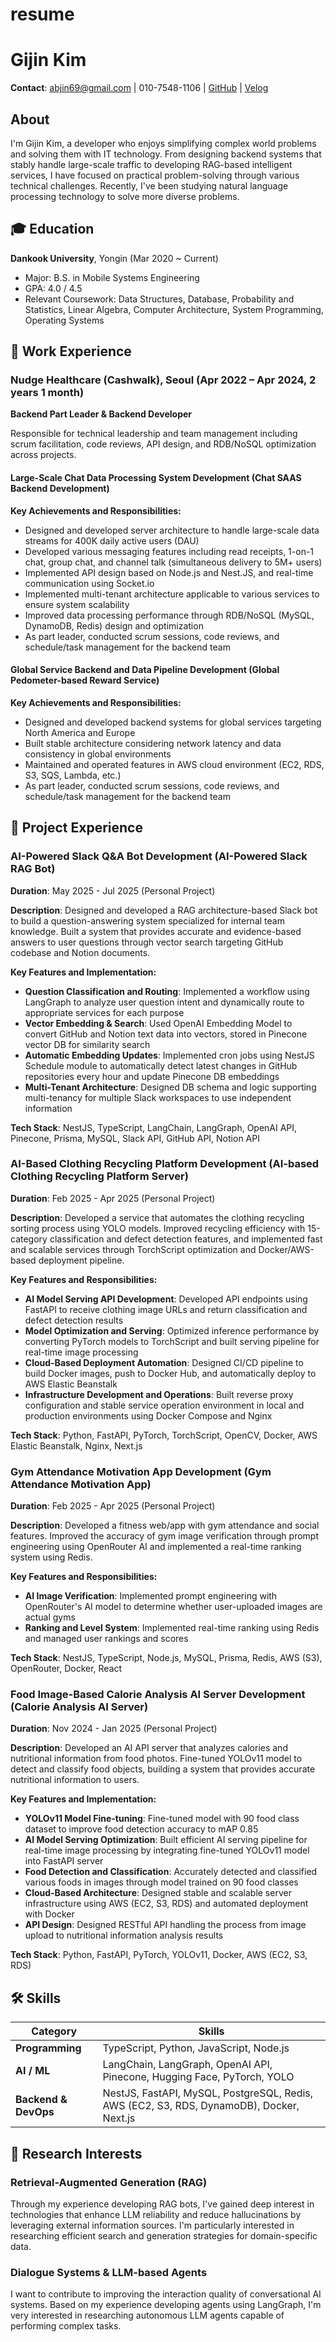 # resume

# Gijin Kim

**Contact**: abjin69@gmail.com | 010-7548-1106 | [GitHub](https://github.com/abjin) | [Velog](https://velog.io/@abjin)

## About

I'm Gijin Kim, a developer who enjoys simplifying complex world problems and solving them with IT technology. From designing backend systems that stably handle large-scale traffic to developing RAG-based intelligent services, I have focused on practical problem-solving through various technical challenges. Recently, I've been studying natural language processing technology to solve more diverse problems.

## 🎓 Education

**Dankook University**, Yongin (Mar 2020 ~ Current)
- Major: B.S. in Mobile Systems Engineering
- GPA: 4.0 / 4.5
- Relevant Coursework: Data Structures, Database, Probability and Statistics, Linear Algebra, Computer Architecture, System Programming, Operating Systems

## 💼 Work Experience

### Nudge Healthcare (Cashwalk), Seoul (Apr 2022 – Apr 2024, 2 years 1 month)
**Backend Part Leader & Backend Developer**

Responsible for technical leadership and team management including scrum facilitation, code reviews, API design, and RDB/NoSQL optimization across projects.

#### Large-Scale Chat Data Processing System Development (Chat SAAS Backend Development)
**Key Achievements and Responsibilities:**
- Designed and developed server architecture to handle large-scale data streams for 400K daily active users (DAU)
- Developed various messaging features including read receipts, 1-on-1 chat, group chat, and channel talk (simultaneous delivery to 5M+ users)
- Implemented API design based on Node.js and Nest.JS, and real-time communication using Socket.io
- Implemented multi-tenant architecture applicable to various services to ensure system scalability
- Improved data processing performance through RDB/NoSQL (MySQL, DynamoDB, Redis) design and optimization
- As part leader, conducted scrum sessions, code reviews, and schedule/task management for the backend team

#### Global Service Backend and Data Pipeline Development (Global Pedometer-based Reward Service)
**Key Achievements and Responsibilities:**
- Designed and developed backend systems for global services targeting North America and Europe
- Built stable architecture considering network latency and data consistency in global environments
- Maintained and operated features in AWS cloud environment (EC2, RDS, S3, SQS, Lambda, etc.)
- As part leader, conducted scrum sessions, code reviews, and schedule/task management for the backend team

## 🚀 Project Experience

### AI-Powered Slack Q&A Bot Development (AI-Powered Slack RAG Bot)
**Duration**: May 2025 - Jul 2025 (Personal Project)

**Description**: Designed and developed a RAG architecture-based Slack bot to build a question-answering system specialized for internal team knowledge. Built a system that provides accurate and evidence-based answers to user questions through vector search targeting GitHub codebase and Notion documents.

**Key Features and Implementation:**
- **Question Classification and Routing**: Implemented a workflow using LangGraph to analyze user question intent and dynamically route to appropriate services for each purpose
- **Vector Embedding & Search**: Used OpenAI Embedding Model to convert GitHub and Notion text data into vectors, stored in Pinecone vector DB for similarity search
- **Automatic Embedding Updates**: Implemented cron jobs using NestJS Schedule module to automatically detect latest changes in GitHub repositories every hour and update Pinecone DB embeddings
- **Multi-Tenant Architecture**: Designed DB schema and logic supporting multi-tenancy for multiple Slack workspaces to use independent information

**Tech Stack**: NestJS, TypeScript, LangChain, LangGraph, OpenAI API, Pinecone, Prisma, MySQL, Slack API, GitHub API, Notion API

### AI-Based Clothing Recycling Platform Development (AI-based Clothing Recycling Platform Server)
**Duration**: Feb 2025 - Apr 2025 (Personal Project)

**Description**: Developed a service that automates the clothing recycling sorting process using YOLO models. Improved recycling efficiency with 15-category classification and defect detection features, and implemented fast and scalable services through TorchScript optimization and Docker/AWS-based deployment pipeline.

**Key Features and Responsibilities:**
- **AI Model Serving API Development**: Developed API endpoints using FastAPI to receive clothing image URLs and return classification and defect detection results
- **Model Optimization and Serving**: Optimized inference performance by converting PyTorch models to TorchScript and built serving pipeline for real-time image processing
- **Cloud-Based Deployment Automation**: Designed CI/CD pipeline to build Docker images, push to Docker Hub, and automatically deploy to AWS Elastic Beanstalk
- **Infrastructure Development and Operations**: Built reverse proxy configuration and stable service operation environment in local and production environments using Docker Compose and Nginx

**Tech Stack**: Python, FastAPI, PyTorch, TorchScript, OpenCV, Docker, AWS Elastic Beanstalk, Nginx, Next.js

### Gym Attendance Motivation App Development (Gym Attendance Motivation App)
**Duration**: Feb 2025 - Apr 2025 (Personal Project)

**Description**: Developed a fitness web/app with gym attendance and social features. Improved the accuracy of gym image verification through prompt engineering using OpenRouter AI and implemented a real-time ranking system using Redis.

**Key Features and Responsibilities:**
- **AI Image Verification**: Implemented prompt engineering with OpenRouter's AI model to determine whether user-uploaded images are actual gyms
- **Ranking and Level System**: Implemented real-time ranking using Redis and managed user rankings and scores

**Tech Stack**: NestJS, TypeScript, Node.js, MySQL, Prisma, Redis, AWS (S3), OpenRouter, Docker, React

### Food Image-Based Calorie Analysis AI Server Development (Calorie Analysis AI Server)
**Duration**: Nov 2024 - Jan 2025 (Personal Project)

**Description**: Developed an AI API server that analyzes calories and nutritional information from food photos. Fine-tuned YOLOv11 model to detect and classify food objects, building a system that provides accurate nutritional information to users.

**Key Features and Implementation:**
- **YOLOv11 Model Fine-tuning**: Fine-tuned model with 90 food class dataset to improve food detection accuracy to mAP 0.85
- **AI Model Serving Optimization**: Built efficient AI serving pipeline for real-time image processing by integrating fine-tuned YOLOv11 model into FastAPI server
- **Food Detection and Classification**: Accurately detected and classified various foods in images through model trained on 90 food classes
- **Cloud-Based Architecture**: Designed stable and scalable server infrastructure using AWS (EC2, S3, RDS) and automated deployment with Docker
- **API Design**: Designed RESTful API handling the process from image upload to nutritional information analysis results

**Tech Stack**: Python, FastAPI, PyTorch, YOLOv11, Docker, AWS (EC2, S3, RDS)

## 🛠️ Skills

| Category | Skills |
|----------|---------|
| **Programming** | TypeScript, Python, JavaScript, Node.js |
| **AI / ML** | LangChain, LangGraph, OpenAI API, Pinecone, Hugging Face, PyTorch, YOLO |
| **Backend & DevOps** | NestJS, FastAPI, MySQL, PostgreSQL, Redis, AWS (EC2, S3, RDS, DynamoDB), Docker, Next.js |

## 🔬 Research Interests

### Retrieval-Augmented Generation (RAG)
Through my experience developing RAG bots, I've gained deep interest in technologies that enhance LLM reliability and reduce hallucinations by leveraging external information sources. I'm particularly interested in researching efficient search and generation strategies for domain-specific data.

### Dialogue Systems & LLM-based Agents
I want to contribute to improving the interaction quality of conversational AI systems. Based on my experience developing agents using LangGraph, I'm very interested in researching autonomous LLM agents capable of performing complex tasks. 